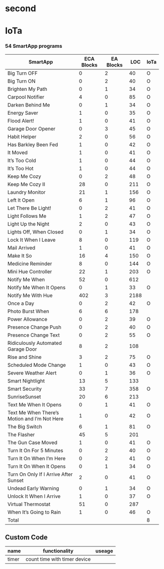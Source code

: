 # second
# IoTa

### 54 SmartApp programs

| SmartApp                                      | ECA Blocks | EA Blocks | LOC  | IoTa |
|-----------------------------------------------|------------|-----------|------|------|
| Big Turn OFF                                  | 0          | 2         | 40   |  O   |
| Big Turn ON                                   | 0          | 2         | 40   |  O   |
| Brighten My Path                              | 0          | 1         | 34   |  O   |
| Carpool Notifier                              | 4          | 0         | 85   |  O   |
| Darken Behind Me                              | 0          | 1         | 34   |  O   |
| Energy Saver                                  | 1          | 0         | 35   |  O   |
| Flood Alert!                                  | 1          | 0         | 41   |  O   |
| Garage Door Opener                            | 0          | 3         | 45   |  O   |
| Habit Helper                                  | 2          | 0         | 56   |  O   |
| Has Barkley Been Fed                          | 1          | 0         | 42   |  O   |
| It Moved                                      | 1          | 0         | 41   |  O   |
| It’s Too Cold                                 | 1          | 0         | 44   |  O   |
| It’s Too Hot                                  | 1          | 0         | 44   |  O   |
| Keep Me Cozy                                  | 0          | 2         | 48   |  O   |
| Keep Me Cozy II                               | 28         | 0         | 211  |  O   |
| Laundry Monitor                               | 21         | 1         | 156  |  O   |
| Left It Open                                  | 6          | 1         | 96   |  O   |
| Let There Be Light!                           | 0          | 2         | 41   |  O   |
| Light Follows Me                              | 1          | 2         | 47   |  O   |
| Light Up the Night                            | 2          | 0         | 43   |  O   |
| Lights Off, When Closed                       | 0          | 1         | 34   |  O   |
| Lock It When I Leave                          | 8          | 0         | 119  |  O   |
| Mail Arrived                                  | 1          | 0         | 41   |  O   |
| Make It So                                    | 16         | 4         | 150  |  O   |
| Medicine Reminder                             | 8          | 0         | 144  |  O   |
| Mini Hue Controller                           | 22         | 1         | 203  |  O   |
| Notify Me When                                | 52         | 0         | 612  |      |
| Notify Me When It Opens                       | 0          | 1         | 33   |  O   |
| Notify Me With Hue                            | 402        | 3         | 2188 |      |
| Once a Day                                    | 0          | 2         | 42   |  O   |
| Photo Burst When                              | 6          | 6         | 178  |      |
| Power Allowance                               | 0          | 2         | 39   |   O  |
| Presence Change Push                          | 0          | 2         | 40   |  O   |
| Presence Change Text                          | 0          | 2         | 55   |  O   |
| Ridiculously Automated Garage Door            | 8          | 2         | 108  |      |
| Rise and Shine                                | 3          | 2         | 75   |   O  |
| Scheduled Mode Change                         | 1          | 0         | 43   |  O   |
| Severe Weather Alert                          | 0          | 1         | 36   |  O   |
| Smart Nightlight                              | 13         | 5         | 133  |      |
| Smart Security                                | 33         | 7         | 358  |  O   |
| SunriseSunset                                 | 20         | 6         | 213  |      |
| Text Me When It Opens                         | 0          | 1         | 41   |  O   |
| Text Me When There’s Motion and I’m Not Here  | 1          | 0         | 42   |  O   |
| The Big Switch                                | 6          | 1         | 81   |  O   |
| The Flasher                                   | 45         | 5         | 201  |      |
| The Gun Case Moved                            | 1          | 0         | 41   |  O   |
| Turn It On For 5 Minutes                      | 0          | 2         | 40   |   O  |
| Turn It On When I’m Here                      | 0          | 2         | 41   |  O   |
| Turn It On When It Opens                      | 0          | 1         | 34   |  O   |
| Turn On Only If I Arrive After Sunset         | 2          | 0         | 41   | O    |
| Undead Early Warning                          | 0          | 1         | 34   |  O   |
| Unlock It When I Arrive                       | 1          | 0         | 37   |  O   |
| Virtual Thermostat                            | 51         | 0         | 287  |      |
| When It’s Going to Rain                       | 1          | 0         | 46   |  O   |
| Total                                         |            |           |      |  8  |

## Custom Code
|name|functionality|useage|
|---|---|---|
|timer|count time with timer device||
